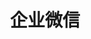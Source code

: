 ﻿---
id: 1106
title: "企业微信"
weight: 1106
version: "2.4.70101"
updateTime: "2022-07-14T14:23:13"
debName: "http://113.24.212.22:8090/upload/file/weworklocal_2.4.70101.013.KylinV10.3A5000.deb"
debSize: "304.2MB"
command: "\"/opt/企业微信/wwlocal\" %U"
---
